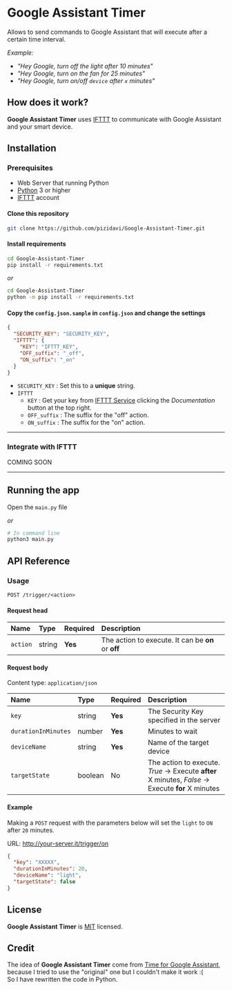 # Google Assistant Timer

Allows to send commands to Google Assistant that will execute after a certain time interval.

_Example:_

* _"Hey Google, turn off the light after 10 minutes"_
* _"Hey Google, turn on the fan for 25 minutes"_
* _"Hey Google, turn on/off `device` after `x` minutes"_

## How does it work?

**Google Assistant Timer** uses [IFTTT](https://ifttt.com/) to communicate with Google Assistant and your smart device.

## Installation

### Prerequisites

* Web Server that running Python
* [Python](https://www.python.org/) 3 or higher
* [IFTTT](https://ifttt.com/) account

#### Clone this repository

``` bash
git clone https://github.com/pizidavi/Google-Assistant-Timer.git
```

#### Install requirements

``` bash
cd Google-Assistant-Timer
pip install -r requirements.txt
```

_or_

``` bash
cd Google-Assistant-Timer
python -m pip install -r requirements.txt
```

#### Copy the `config.json.sample` in `config.json` and change the settings  

``` json
{
  "SECURITY_KEY": "SECURITY_KEY",
  "IFTTT": {
    "KEY": "IFTTT_KEY",
    "OFF_suffix": "_off",
    "ON_suffix": "_on"
  }
}
```

* `SECURITY_KEY` : Set this to a **unique** string.  
* `IFTTT`  
	* `KEY` : Get your key from [IFTTT Service](https://ifttt.com/maker_webhooks) clicking the *Documentation* button at the top right.  
	* `OFF_suffix` : The suffix for the "off" action.  
	* `ON_suffix` : The suffix for the "on" action.  

---

### Integrate with IFTTT

COMING SOON

---

## Running the app

Open the `main.py` file  

_or_

``` bash
# In command line
python3 main.py
```

## API Reference

### Usage

 `POST /trigger/<action>`

#### Request head

| Name | Type | Required | Description |
| :--- | :--- | :---| :--- |
| `action` | string  | **Yes**  | The action to execute. It can be **on** or **off** |

#### Request body

Content type: `application/json`

| Name | Type | Required | Description |
| :--- | :--- | :---| :--- |
| `key` | string  | **Yes**  | The Security Key specified in the server |
| `durationInMinutes` | number  | **Yes**  | Minutes to wait |
| `deviceName` | string  | **Yes**  | Name of the target device |
| `targetState` | boolean | No | The action to execute. _True_ -> Execute **after** X minutes, _False_ -> Execute **for** X minutes |

#### Example

Making a `POST` request with the parameters below will set the `light` to `ON` after `20` minutes.

URL: http://your-server.it/trigger/on

``` json
{
  "key": "XXXXX",
  "durationInMinutes": 20,
  "deviceName": "light",
  "targetState": false
}
```

## License

**Google Assistant Timer** is [MIT](LICENSE) licensed.  

## Credit

The idea of **Google Assistant Timer** come from [Time for Google Assistant](https://github.com/wiseindy/timer-for-google-assistant), because I tried to use the "original" one but I couldn't make it work :(  
So I have rewritten the code in Python.
